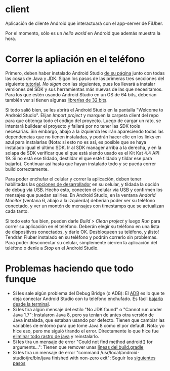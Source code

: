 
# client

Aplicación de cliente Android que interactuará con el app-server de FiUber.

Por el momento, sólo es un _hello world_ en Android que además muestra la hora.

# Correr la apliación en el teléfono

Primero, deben haber instalado Android Studio [de su página](https://developer.android.com/studio/index.html) junto con todas las cosas de Java y JDK. Sigan los pasos de las primeras tres secciones del siguiente [tutorial](https://askubuntu.com/questions/634082/how-to-install-android-studio-on-ubuntu). *No sigan* con las siguientes, pues los llevará a instalar versiones del SDK y sus herramientas más nuevas de las que necesitamos. Para los que estén usando Android Studio en un OS de 64 bits, deberían también ver si tienen algunas [librerías de 32 bits](https://stackoverflow.com/questions/28314139/how-to-install-android-studio-on-ubuntu).

Si todo salió bien, se les abrirá el Android Studio en la pantalla "Welcome to Android Studio". Elijan _Import project_ y marquen la carpeta client del repo para que obtenga todo el código del proyecto. Luego de cargar un rato, se intentará buildear el proyecto y fallará por no tener las SDK tools necesarias. Sin embargo, abajo a la izquierda les irán apareciendo todas las dependencias que no tienen instaladas, y podrán hacer clic en los links en azul para instalarlas (Nota: si esto no es así, es posible que se haya instalado igual el último SDK. Ir al SDK manager arriba a la derecha, y en la solapa de SDK verificar que el que está siendo usado es el Kit Kat 4.4 API 19. Si no está ese tildado, destildar el que esté tildado y tildar ese para bajarlo). Continuar así hasta que hayan instalado todo y se pueda correr build correctamente.

Para poder enchufar el celular y correr la aplicación, deben tener habilitadas las [opciones de desarrollador](https://www.androidcentral.com/how-enable-developer-settings-android-42) en su celular, y tildada la opción de debug vía USB. Hecho esto, conecten el celular vía USB y confirmen los mensajes que puedan salirles. En Android Studio, en la ventana _Andorid Monitor_ (ventana 6, abajo a la izquierda) deberían poder ver su teléfono conectado, y ver un montón de mensajes con timestamps que se actualizan cada tanto.

Si todo esto fue bien, pueden darle _Build > Clean project_ y luego _Run_ para correr su aplicación en el teléfono. Deberán elegir su teléfono en una lista de dispositivos conectados, y darle OK. Desbloqueen su teléfono, y ¡listo! Tendrán Fiuber instalado en su teléfono y podrán correrlo sin problemas. Para poder desconectar su celular, simplemente cierren la aplicación del teléfono o denle a _Stop_ en el Android Studio.

# Problemas haciendo que todo funque

* Si les sale algún problema del Debug Bridge (o ADB): El [ADB](https://developer.android.com/studio/command-line/adb.html?hl=es-419) es lo que te deja conectar Android Studio con tu teléfono enchufado. Es fácil [bajarlo desde la terminal](https://www.youtube.com/watch?v=DV4_A_YSwO8).
* Si les tira algún mensaje del estilo "No JDK found" o "Cannot run under Java 1.7": Instalaron Java 8, pero ya tenían de antes otra versión de Java instalada, que estaban usando por defecto. Tienen que cambiar las variables de entorno para que tome Java 8 como el por default. Nota: yo hice eso, pero me siguió tirando el error. Directamente lo que hice fue [eliminar todo rastro de java](https://askubuntu.com/questions/702274/error-while-setting-up-jdk8-on-ubuntu-14-04lts) y reinstalarlo.
* Si les tira un mensaje de error "Could not find method android() for arguments...": Tienen que remover unas [líneas del build.gradle](https://stackoverflow.com/questions/42475704/error16-0-could-not-find-method-android-for-arguments-on-root-project-del)
* Si les tira un mensaje de error "command /usr/local/android-studio/jre/bin/java finished with non-zero exit": Seguir los [siguientes pasos](https://stackoverflow.com/questions/41426033/errorprocess-command-usr-local-android-studio-jre-bin-java-finished-with-n)


